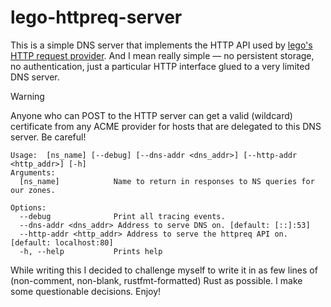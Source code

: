 # lego-httpreq-server

This is a simple DNS server that implements the HTTP API used by [lego's HTTP request provider](https://go-acme.github.io/lego/dns/httpreq/). And I mean really simple &mdash; no persistent storage, no authentication, just a particular HTTP interface glued to a very limited DNS server.

> [!WARNING]
> Anyone who can POST to the HTTP server can get a valid (wildcard) certificate from any ACME provider for hosts that are delegated to this DNS server. Be careful!

```
Usage:  [ns_name] [--debug] [--dns-addr <dns_addr>] [--http-addr <http_addr>] [-h]
Arguments:
  [ns_name]            Name to return in responses to NS queries for our zones.

Options:
  --debug              Print all tracing events.
  --dns-addr <dns_addr> Address to serve DNS on. [default: [::]:53]
  --http-addr <http_addr> Address to serve the httpreq API on. [default: localhost:80]
  -h, --help           Prints help
```

While writing this I decided to challenge myself to write it in as few lines of (non-comment, non-blank, rustfmt-formatted) Rust as possible. I make some questionable decisions. Enjoy!
